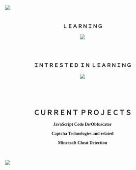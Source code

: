 <img src="https://svgshare.com/i/tiY.svg">

<br>
<br>

<h3 align="center">ＬＥＡＲＮＩＮＧ</h3>
<p align="center">
  <a href="https://skillicons.dev">
    <img src="https://skillicons.dev/icons?i=python,java,html,css,js,typescript,nodejs,react,nextjs,express" />
  </a>
</p>
<br>
<br>
<h3 align="center">ＩＮＴＲＥＳＴＥＤ ＩＮ ＬＥＡＲＮＩＮＧ</h3>
<p align="center">
  <a href="https://skillicons.dev">
    <img src="https://skillicons.dev/icons?i=go,mongodb,unity,tensorflow,kotlin,c,cs,cpp,lua,docker,php,raspberrypi,regex,blender,rust,dotnet,arduino,svelte,wasm,ocaml&perline=10" />
  </a>
</p>
<br>
<br>
<br>
<h2 align="center">ＣＵＲＲＥＮＴ ＰＲＯＪＥＣＴＳ</h2>
<p align="center" style="font-family: Consolas">
  <b>
    JavaScript Code De/Obfuscator
  </b>
</p>
<p align="center" style="font-family: Consolas">
  <b>
    Captcha Technologies and related
  </b>
</p>
<p align="center" style="font-family: Consolas">
  <b>
    Minecraft Cheat Detection
  </b>
</p>

<br>
<br>

<img src="https://svgshare.com/i/tmg.svg">
